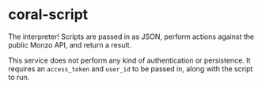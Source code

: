coral-script
============

The interpreter! Scripts are passed in as JSON, perform actions against the public Monzo API, and return a result.

This service does not perform any kind of authentication or persistence. It requires an `access_token` and `user_id` to be passed in, along with the script to run.

